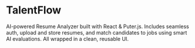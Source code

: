 # TalentFlow
AI-powered Resume Analyzer built with React &amp; Puter.js. Includes seamless auth, upload and store resumes, and match candidates to jobs using smart AI evaluations. All wrapped in a clean, reusable UI.
